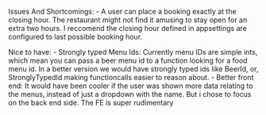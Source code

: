 ﻿

Issues And Shortcomings:
	- A user can place a booking exactly at the closing hour. The restaurant might not find it amusing to stay open for an extra two hours. I reccomend the closing hour defined in appsettings
		are configured to last possible booking hour.


Nice to have:
	- Strongly typed Menu Ids:
		Currently menu IDs are simple ints, which mean you can pass a beer menu id to a function looking for a food menu id. In a better version we would have strongly typed ids like
		BeerId, or, StronglyTypedId<Beer> making functioncalls easier to reason about.
	- Better front end:
		It would have been cooler if the user was shown more data relating to the menus, instead of just a dropdown with the name. But i chose to focus on the back end side.
		The FE is super rudimentary